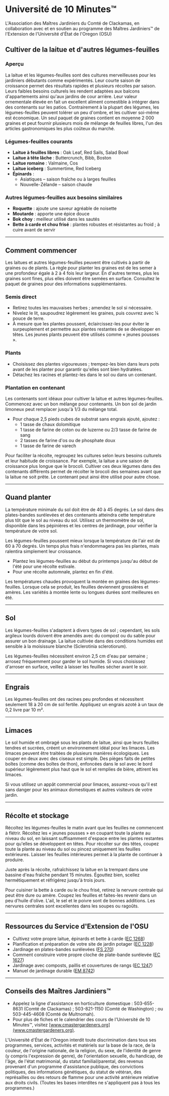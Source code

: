 # Université de 10 Minutes™  
L'Association des Maîtres Jardiniers du Comté de Clackamas, en collaboration avec et en soutien au programme des Maîtres Jardiniers™ de l'Extension de l'Université d'État de l'Oregon (OSU)  

## Cultiver de la laitue et d'autres légumes-feuilles  

### Aperçu  
La laitue et les légumes-feuilles sont des cultures merveilleuses pour les jardiniers débutants comme expérimentés. Leur courte saison de croissance permet des résultats rapides et plusieurs récoltes par saison. Leurs faibles besoins culturels les rendent adaptées aux balcons d'appartements ainsi qu'aux jardins de cour arrière. Leur valeur ornementale élevée en fait un excellent aliment comestible à intégrer dans des contenants sur les patios. Contrairement à la plupart des légumes, les légumes-feuilles peuvent tolérer un peu d'ombre, et les cultiver soi-même est économique. Un seul paquet de graines contient en moyenne 2 000 graines et peut fournir plusieurs mois de mélange de feuilles libres, l'un des articles gastronomiques les plus coûteux du marché.  

### Légumes-feuilles courants  
- **Laitue à feuilles libres** : Oak Leaf, Red Sails, Salad Bowl  
- **Laitue à tête lâche** : Buttercrunch, Bibb, Boston  
- **Laitue romaine** : Valmaine, Cos  
- **Laitue iceberg** : Summertime, Red Iceberg  
- **Épinards** :  
  - Asiatiques – saison fraîche ou à larges feuilles  
  - Nouvelle-Zélande – saison chaude  

### Autres légumes-feuilles aux besoins similaires  
- **Roquette** : ajoute une saveur agréable de noisette  
- **Moutarde** : apporte une épice douce  
- **Bok choy** : meilleur utilisé dans les sautés  
- **Bette à carde et chou frisé** : plantes robustes et résistantes au froid ; à cuire avant de servir  

---

## Comment commencer  
Les laitues et autres légumes-feuilles peuvent être cultivés à partir de graines ou de plants. La règle pour planter les graines est de les semer à une profondeur égale à 2 à 4 fois leur largeur. En d'autres termes, plus les graines sont fines, plus elles doivent être semées en surface. Consultez le paquet de graines pour des informations supplémentaires.  

### Semis direct  
- Retirez toutes les mauvaises herbes ; amendez le sol si nécessaire.  
- Nivelez le lit, saupoudrez légèrement les graines, puis couvrez avec ¼ pouce de terre.  
- À mesure que les plantes poussent, éclaircissez-les pour éviter le surpeuplement et permettre aux plantes restantes de se développer en têtes. Les jeunes plants peuvent être utilisés comme « jeunes pousses ».  

### Plants  
- Choisissez des plantes vigoureuses ; trempez-les bien dans leurs pots avant de les planter pour garantir qu'elles sont bien hydratées.  
- Détachez les racines et plantez-les dans le sol ou dans un contenant.  

### Plantation en contenant  
Les contenants sont idéaux pour cultiver la laitue et autres légumes-feuilles. Commencez avec un bon mélange pour contenants. Un bon sol de jardin limoneux peut remplacer jusqu'à 1/3 du mélange total.  
- Pour chaque 2,5 pieds cubes de substrat sans engrais ajouté, ajoutez :  
  - 1 tasse de chaux dolomitique  
  - 1 tasse de farine de coton ou de luzerne ou 2/3 tasse de farine de sang  
  - 2 tasses de farine d'os ou de phosphate doux  
  - 1 tasse de farine de varech  

Pour faciliter la récolte, regroupez les cultures selon leurs besoins culturels et leur habitude de croissance. Par exemple, la laitue a une saison de croissance plus longue que le brocoli. Cultiver ces deux légumes dans des contenants différents permet de récolter le brocoli des semaines avant que la laitue ne soit prête. Le contenant peut ainsi être utilisé pour autre chose.  

---

## Quand planter  
La température minimale du sol doit être de 40 à 45 degrés. Le sol dans des plates-bandes surélevées et des contenants atteindra cette température plus tôt que le sol au niveau du sol. Utilisez un thermomètre de sol, disponible dans les pépinières et les centres de jardinage, pour vérifier la température de votre sol.  

Les légumes-feuilles poussent mieux lorsque la température de l'air est de 60 à 70 degrés. Un temps plus frais n'endommagera pas les plantes, mais ralentira simplement leur croissance.  
- Plantez les légumes-feuilles au début du printemps jusqu'au début de l'été pour une récolte estivale.  
- Pour une récolte automnale, plantez en fin d'été.  

Les températures chaudes provoquent la montée en graines des légumes-feuilles. Lorsque cela se produit, les feuilles deviennent grossières et amères. Les variétés à montée lente ou longues durées sont meilleures en été.  

---

## Sol  
Les légumes-feuilles s'adaptent à divers types de sol ; cependant, les sols argileux lourds doivent être amendés avec du compost ou du sable pour assurer un bon drainage. La laitue cultivée dans des conditions humides est sensible à la moisissure blanche (Sclerotinia sclerotiorum).  

Les légumes-feuilles nécessitent environ 2,5 cm d'eau par semaine ; arrosez fréquemment pour garder le sol humide. Si vous choisissez d'arroser en surface, veillez à laisser les feuilles sécher avant le soir.  

---

## Engrais  
Les légumes-feuilles ont des racines peu profondes et nécessitent seulement 18 à 20 cm de sol fertile. Appliquez un engrais azoté à un taux de 0,2 livre par 10 m².  

---

## Limaces  
Le sol humide et ombragé sous les plants de laitue, ainsi que leurs feuilles tendres et sucrées, créent un environnement idéal pour les limaces. Les limaces peuvent être traitées de plusieurs manières écologiques. Les couper en deux avec des ciseaux est simple. Des pièges faits de petites boîtes (comme des boîtes de thon), enfoncées dans le sol avec le bord supérieur légèrement plus haut que le sol et remplies de bière, attirent les limaces.  

Si vous utilisez un appât commercial pour limaces, assurez-vous qu'il est sans danger pour les animaux domestiques et autres visiteurs de votre jardin.  

---

## Récolte et stockage  
Récoltez les légumes-feuilles le matin avant que les feuilles ne commencent à flétrir. Récoltez les « jeunes pousses » en coupant toute la plante au niveau du sol, en laissant suffisamment d'espace entre les plantes restantes pour qu'elles se développent en têtes. Pour récolter sur des têtes, coupez toute la plante au niveau du sol ou pincez uniquement les feuilles extérieures. Laisser les feuilles intérieures permet à la plante de continuer à produire.  

Juste après la récolte, rafraîchissez la laitue en la trempant dans une bassine d'eau fraîche pendant 15 minutes. Égouttez bien, scellez hermétiquement et réfrigérez jusqu'à trois jours.  

Pour cuisiner la bette à carde ou le chou frisé, retirez la nervure centrale qui peut être dure ou amère. Coupez les feuilles et faites-les revenir dans un peu d'huile d'olive. L'ail, le sel et le poivre sont de bonnes additions. Les nervures centrales sont excellentes dans les soupes ou ragoûts.  

---

## Ressources du Service d'Extension de l'OSU  
- Cultivez votre propre laitue, épinards et bette à carde ([EC 1268](https://catalog.extension.oregonstate.edu/))  
- Planification et préparation de votre site de jardin potager ([EC 1228](https://catalog.extension.oregonstate.edu/))  
- Jardinage en plates-bandes surélevées ([FS 270](https://catalog.extension.oregonstate.edu/))  
- Comment construire votre propre cloche de plate-bande surélevée ([EC 1627](https://catalog.extension.oregonstate.edu/))  
- Jardinage avec composts, paillis et couvertures de rangs ([EC 1247](https://catalog.extension.oregonstate.edu/))  
- Manuel de jardinage durable ([EM 8742](https://catalog.extension.oregonstate.edu/))  

---

## Conseils des Maîtres Jardiniers™  
- Appelez la ligne d'assistance en horticulture domestique : 503-655-8631 (Comté de Clackamas) ; 503-821-1150 (Comté de Washington) ; ou 503-445-4608 (Comté de Multnomah).  
- Pour plus de fiches et le calendrier des cours de l'Université de 10 Minutes™, visitez [www.cmastergardeners.org](www.cmastergardeners.org).  

L'Université d'État de l'Oregon interdit toute discrimination dans tous ses programmes, services, activités et matériels sur la base de la race, de la couleur, de l'origine nationale, de la religion, du sexe, de l'identité de genre (y compris l'expression de genre), de l'orientation sexuelle, du handicap, de l'âge, de l'état matrimonial, du statut familial/parental, des revenus provenant d'un programme d'assistance publique, des convictions politiques, des informations génétiques, du statut de vétéran, des représailles ou des retours de flamme pour une activité antérieure relative aux droits civils. (Toutes les bases interdites ne s'appliquent pas à tous les programmes.)  